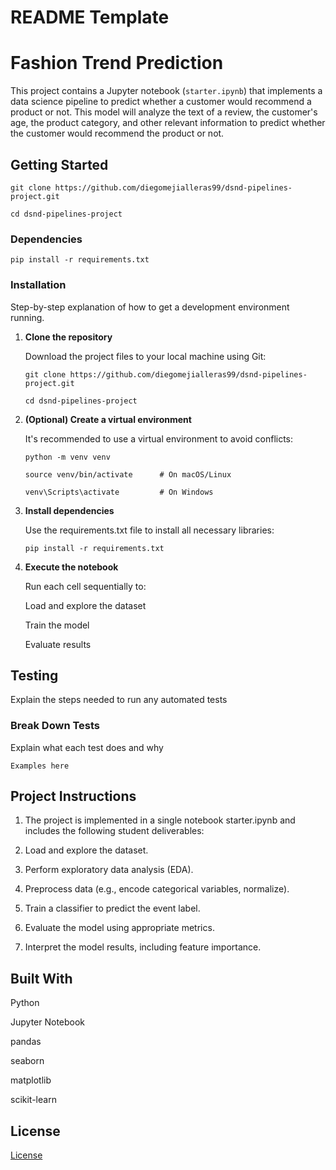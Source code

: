 # README Template

# Fashion Trend Prediction

This project contains a Jupyter notebook (`starter.ipynb`) that implements a data science pipeline to predict whether a customer would recommend a product or not. This model will analyze the text of a review, the customer's age, the product category, and other relevant information to predict whether the customer would recommend the product or not. 

## Getting Started

```
git clone https://github.com/diegomejialleras99/dsnd-pipelines-project.git

cd dsnd-pipelines-project

```

### Dependencies

```
pip install -r requirements.txt

```

### Installation

Step-by-step explanation of how to get a development environment running.

1. **Clone the repository**
   
   Download the project files to your local machine using Git:
   
   ```
   git clone https://github.com/diegomejialleras99/dsnd-pipelines-project.git
   
   cd dsnd-pipelines-project
   ```
   
3. **(Optional) Create a virtual environment**
   
   It's recommended to use a virtual environment to avoid conflicts:
   
   ```
   python -m venv venv
   
   source venv/bin/activate      # On macOS/Linux
   
   venv\Scripts\activate         # On Windows
   ```
   
5. **Install dependencies**
   
   Use the requirements.txt file to install all necessary libraries:
   
   ```
   pip install -r requirements.txt
   ```
   
7. **Execute the notebook**
   
     Run each cell sequentially to:

     Load and explore the dataset
  
     Train the model
  
     Evaluate results


## Testing

Explain the steps needed to run any automated tests

### Break Down Tests

Explain what each test does and why

```
Examples here
```

## Project Instructions

1. The project is implemented in a single notebook starter.ipynb and includes the following student deliverables:

2. Load and explore the dataset.

3. Perform exploratory data analysis (EDA).

4. Preprocess data (e.g., encode categorical variables, normalize).

5. Train a classifier to predict the event label.

6. Evaluate the model using appropriate metrics.

7. Interpret the model results, including feature importance.

## Built With

Python

Jupyter Notebook

pandas

seaborn

matplotlib

scikit-learn


## License

[License](LICENSE.txt)
